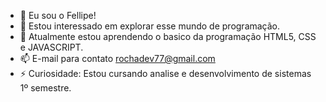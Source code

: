 - 👋 Eu sou o Fellipe!
- 👀 Estou interessado em explorar esse mundo de programação. 
- 🌱 Atualmente estou aprendendo o basico da programação HTML5, CSS e JAVASCRIPT.
- 📫 E-mail para contato rochadev77@gmail.com
- ⚡ Curiosidade: Estou cursando analise e desenvolvimento de sistemas 1º semestre.

<!---
Fellipe777/Fellipe777 is a ✨ special ✨ repository because its `README.md` (this file) appears on your GitHub profile.
You can click the Preview link to take a look at your changes.
--->
